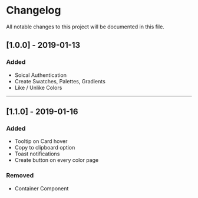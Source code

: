 # Changelog

All notable changes to this project will be documented in this file.

## [1.0.0] - 2019-01-13

### Added

-   Soical Authentication
-   Create Swatches, Palettes, Gradients
-   Like / Unlike Colors

---

## [1.1.0] - 2019-01-16

### Added

-   Tooltip on Card hover
-   Copy to clipboard option
-   Toast notifications
-   Create button on every color page

### Removed

-   Container Component

